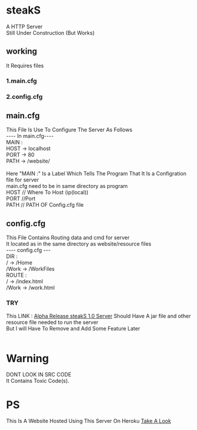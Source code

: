 # steakS
A HTTP Server <br>
Still Under Construction (But Works) <br>
## working
It Requires files 
### 1.main.cfg
### 2.config.cfg 
## main.cfg
This File Is Use To Configure The Server As Follows <br>
---- In main.cfg---- <br>
MAIN : <br>
HOST -> localhost <br>
PORT -> 80 <br>
PATH -> /website/ <br>
<br>
Here "MAIN :" Is a Label Which Tells The Program That It Is a Configration file for server <br>
main.cfg need to be in same directory as program <br>
HOST // Where To Host (ip(local)) <br>
PORT //Port<br>
PATH // PATH OF Config.cfg file <br>
## config.cfg
This File Contains Routing data and cmd for server<br>
It located as in the same directory as website/resource files <br>
---- config.cfg --- <br>
DIR :<br>
/ -> /Home<br>
/Work -> /WorkFiles<br>
ROUTE :<br>
/ -> /index.html <br>
/Work -> /work.html <br>
### TRY 
This LINK : <a href="https://github.com/rmhg/steakS/raw/master/release/steakS1.0.zip">Alpha Release steakS 1.0 Server</a> Should Have A jar file and other resource file needed to run the server<br>
But I will Have To Remove and Add Some Feature Later <br>
<br>
# Warning
DONT LOOK IN SRC CODE <br>
It Contains Toxic Code(s). <br>
# PS 
This Is A Website Hosted Using This Server On Heroku <a href="https://rzier-fiz.herokuapp.com">Take  A Look</a>
